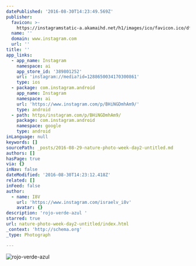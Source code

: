 ```yaml
---
datePublished: '2016-08-30T14:23:49.569Z'
publisher:
  favicon: >-
    https://instagramstatic-a.akamaihd.net/h1/images/ico/favicon.ico/dfa85bb1fd63.ico
  name: ''
  domain: www.instagram.com
  url: ''
title: ''
app_links:
  - app_name: Instagram
    namespace: ai
    app_store_id: '389801252'
    url: 'instagram://media?id=1288650034170300861'
    type: ios
  - package: com.instagram.android
    app_name: Instagram
    namespace: ai
    url: 'https://www.instagram.com/p/BHiNGDmhAm9/'
    type: android
  - path: https/instagram.com/p/BHiNGDmhAm9/
    package: com.instagram.android
    namespace: google
    type: android
inLanguage: null
keywords: []
sourcePath: _posts/2016-08-29-nature-photo-week-day2-untitled.md
authors: []
hasPage: true
via: {}
inNav: false
dateModified: '2016-08-30T14:23:12.418Z'
related: []
inFeed: false
author:
  - name: I8V
    url: 'https://www.instagram.com/israelv_i8v'
    avatar: {}
description: 'rojo-verde-azul '
starred: true
url: nature-photo-week-day2-untitled/index.html
_context: 'http://schema.org'
_type: Photograph

---
```

![rojo-verde-azul ](https://imgflo.herokuapp.com/graph/vahj1ThiexotieMo/23aad31b616a50da59f0af407a06aa20/noop.jpg?input=https%3A%2F%2Fscontent.cdninstagram.com%2Ft51.2885-15%2Fs640x640%2Fsh0.08%2Fe35%2F13628240_1571119669848546_1510205395_n.jpg%3Fig_cache_key%3DMTI4ODY1MDAzNDE3MDMwMDg2MQ%253D%253D.2)